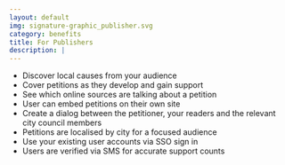 ```yaml
---
layout: default
img: signature-graphic_publisher.svg
category: benefits
title: For Publishers
description: |
---
```

- Discover local causes from your audience
- Cover petitions as they develop and gain support
- See which online sources are talking about a petition
- User can embed petitions on their own site
- Create a dialog between the petitioner, your readers and the relevant city council members
- Petitions are localised by city for a focused audience
- Use your existing user accounts via SSO sign in
- Users are verified via SMS for accurate support counts
